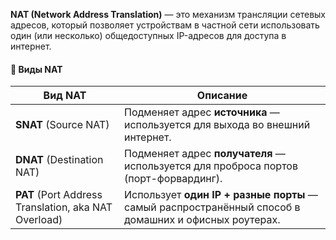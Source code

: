 **NAT (Network Address Translation)** — это механизм трансляции сетевых адресов, который позволяет устройствам в частной сети использовать один (или несколько) общедоступных IP-адресов для доступа в интернет.

####  🧩 Виды NAT

| Вид NAT                                              | Описание                                                                                             |
| ---------------------------------------------------- | ---------------------------------------------------------------------------------------------------- |
| **SNAT** (Source NAT)                                | Подменяет адрес **источника** — используется для выхода во внешний интернет.                         |
| **DNAT** (Destination NAT)                           | Подменяет адрес **получателя** — используется для проброса портов (порт-форвардинг).                 |
| **PAT** (Port Address Translation, aka NAT Overload) | Использует **один IP + разные порты** — самый распространённый способ в домашних и офисных роутерах. |
